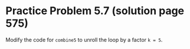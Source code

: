 # Practice Problem 5.7 (solution page 575)
Modify the code for `combine5` to unroll the loop by a factor `k = 5`.